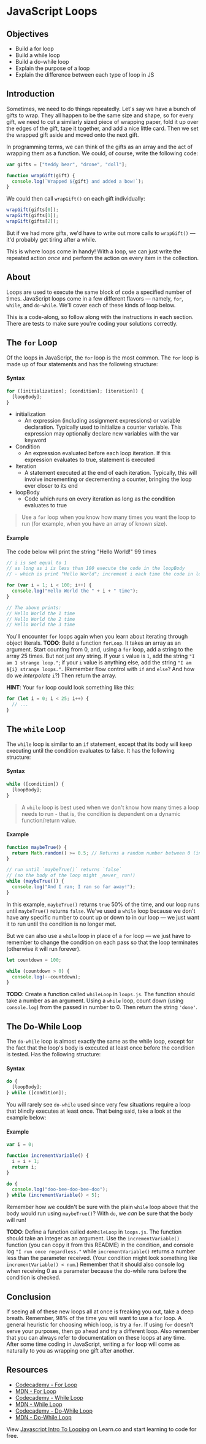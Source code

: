 # JavaScript Loops

## Objectives

- Build a for loop
- Build a while loop
- Build a do-while loop
- Explain the purpose of a loop
- Explain the difference between each type of loop in JS

## Introduction

Sometimes, we need to do things repeatedly. Let's say we have a bunch of gifts
to wrap. They all happen to be the same size and shape, so for every gift, we
need to cut a similarly sized piece of wrapping paper, fold it up over the edges
of the gift, tape it together, and add a nice little card. Then we set the
wrapped gift aside and moved onto the next gift.

In programming terms, we can think of the gifts as an array and the act of
wrapping them as a function. We could, of course, write the following code:

```javascript
var gifts = ["teddy bear", "drone", "doll"];

function wrapGift(gift) {
  console.log(`Wrapped ${gift} and added a bow!`);
}
```

We could then call `wrapGift()` on each gift individually:

```javascript
wrapGift(gifts[0]);
wrapGift(gifts[1]);
wrapGift(gifts[2]);
```

But if we had more gifts, we'd have to write out more calls to `wrapGift()` —
it'd probably get tiring after a while.

This is where loops come in handy! With a loop, we can just write the repeated
action _once_ and perform the action on every item in the collection.

## About

Loops are used to execute the same block of code a specified number of times.
JavaScript loops come in a few different flavors — namely, `for`, `while`, and
`do-while`. We'll cover each of these kinds of loop below.

This is a code-along, so follow along with the instructions in each section.
There are tests to make sure you're coding your solutions correctly.

## The `for` Loop

Of the loops in JavaScript, the `for` loop is the most common. The `for` loop is
made up of four statements and has the following structure:

#### Syntax

```javascript
for ([initialization]; [condition]; [iteration]) {
  [loopBody];
}
```

- initialization
  - An expression (including assignment expressions) or variable declaration.
    Typically used to initialize a counter variable. This expression may optionally
    declare new variables with the var keyword
- Condition
  - An expression evaluated before each loop iteration. If this expression evaluates
    to true, statement is executed
- Iteration
  - A statement executed at the end of each iteration. Typically, this will involve
    incrementing or decrementing a counter, bringing the loop ever closer to its end
- loopBody
  - Code which runs on every iteration as long as the condition evaluates to true

> Use a `for` loop when you know how many times you want the loop to run (for example, when you have an array of known size).

#### Example

The code below will print the string "Hello World!" 99 times

```javascript
// i is set equal to 1
// as long as i is less than 100 execute the code in the loopBody
// - which is print "Hello World"; increment i each time the code in loopBody is executed

for (var i = 1; i < 100; i++) {
  console.log("Hello World the " + i + " time");
}

// The above prints:
// Hello World the 1 time
// Hello World the 2 time
// Hello World the 3 time
```

You'll encounter `for` loops again when you learn about iterating through object
literals.
**TODO**: Build a function `forLoop`. It takes an array as an argument. Start counting
from 0, and, using a `for` loop, add a string to the array 25 times. But not
just any string. If your `i` value is `1`, add the string `"I am 1 strange loop."`; if your `i` value is anything else, add the string `"I am ${i} strange loops."`. (Remember flow control with `if` and `else`? And how do we
_interpolate_ `i`?) Then return the array.

**HINT**: Your `for` loop could look something like this:

```javascript
for (let i = 0; i < 25; i++) {
  // ...
}
```

## The `while` Loop

The `while` loop is similar to an `if` statement, except that its body will keep
executing until the condition evaluates to false. It has the following
structure:

#### Syntax

```javascript
while ([condition]) {
  [loopBody];
}
```

> A `while` loop is best used when we don't know how many times a loop needs to run - that is, the condition is dependent on a dynamic function/return value.

#### Example

```javascript
function maybeTrue() {
  return Math.random() >= 0.5; // Returns a random number between 0 (inclusive) and 1 (exclusive)
}

// run until `maybeTrue()` returns `false`
// (so the body of the loop might _never_ run!)
while (maybeTrue()) {
  console.log("And I ran; I ran so far away!");
}
```

In this example, `maybeTrue()` returns `true` 50% of the time, and our loop runs
until `maybeTrue()` returns `false`. We've used a `while` loop because we don't
have any specific number to count up or down to in our loop — we just want it to
run until the condition is no longer met.

But we can also use a `while` loop in place of a `for` loop — we just have to
remember to change the condition on each pass so that the loop terminates
(otherwise it will run forever).

```javascript
let countdown = 100;

while (countdown > 0) {
  console.log(--countdown);
}
```

**TODO**: Create a function called `whileLoop` in `loops.js`. The function should take a
number as an argument. Using a `while` loop, count down (using `console.log`)
from the passed in number to 0. Then return the string `'done'`.

## The Do-While Loop

The `do-while` loop is almost exactly the same as the while loop, except for the
fact that the loop's body is executed at least once before the condition is
tested. Has the following structure:

#### Syntax

```javascript
do {
  [loopBody];
} while ([condition]);
```

You will rarely see `do-while` used since very few situations require a loop
that blindly executes at least once. That being said, take a look at the example
below:

#### Example

```javascript
var i = 0;

function incrementVariable() {
  i = i + 1;
  return i;
}

do {
  console.log("doo-bee-doo-bee-doo");
} while (incrementVariable() < 5);
```

Remember how we couldn't be sure with the plain `while` loop above that the body
would run using `maybeTrue()`? With `do`, we _can_ be sure that the body will
run!

**TODO**: Define a function called `doWhileLoop` in `loops.js`. The function should take
an integer as an argument. Use the `incrementVariable()` function (you can copy it
from this README) in the condition, and console log `"I run once regardless."` while `incrementVariable()` returns a number less than the parameter received. (Your condition
might look something like `incrementVariable() < num`.) Remember that it should also console log when receiving 0 as a parameter because the do-while runs before the condition is checked.

## Conclusion

If seeing all of these new loops all at once is freaking you out, take a deep
breath. Remember, 98% of the time you will want to use a `for` loop. A general
heuristic for choosing which loop, is try a `for`. If using `for` doesn't serve
your purposes, then go ahead and try a different loop. Also remember that you
can always refer to documentation on these loops at any time. After some time
coding in JavaScript, writing a `for` loop will come as naturally to you as
wrapping one gift after another.

## Resources

- [Codecademy - For Loop](http://www.codecademy.com/glossary/javascript/loops#for-loops)
- [MDN - For Loop](https://developer.mozilla.org/en-US/docs/Web/JavaScript/Reference/Statements/for)
- [Codecademy - While Loop](http://www.codecademy.com/glossary/javascript/loops#while-loops)
- [MDN - While Loop](https://developer.mozilla.org/en-US/docs/Web/JavaScript/Reference/Statements/while)
- [Codecademy - Do-While Loop](http://www.codecademy.com/glossary/javascript/loops#do-while-loops)
- [MDN - Do-While Loop](https://developer.mozilla.org/en-US/docs/Web/JavaScript/Reference/Statements/do...while)

<p class='util--hide'>View <a href='https://learn.co/lessons/javascript-intro-to-looping'>Javascript Intro To Looping</a> on Learn.co and start learning to code for free.</p>
